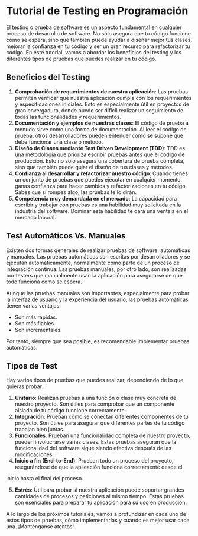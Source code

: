 # Tutorial de Testing en Programación

El testing o prueba de software es un aspecto fundamental en cualquier proceso de desarrollo de software. No sólo asegura que tu código funcione como se espera, sino que también puede ayudar a diseñar mejor tus clases, mejorar la confianza en tu código y ser un gran recurso para refactorizar tu código. En este tutorial, vamos a abordar los beneficios del testing y los diferentes tipos de pruebas que puedes realizar en tu código.

## Beneficios del Testing

1. **Comprobación de requerimientos de nuestra aplicación**: Las pruebas permiten verificar que nuestra aplicación cumpla con los requerimientos y especificaciones iniciales. Esto es especialmente útil en proyectos de gran envergadura, donde puede ser difícil realizar un seguimiento de todas las funcionalidades y requerimientos.
2. **Documentación y ejemplos de nuestras clases**: El código de prueba a menudo sirve como una forma de documentación. Al leer el código de prueba, otros desarrolladores pueden entender cómo se supone que debe funcionar una clase o método.
3. **Diseño de Clases mediante Test Driven Development (TDD)**: TDD es una metodología que prioriza escribir pruebas antes que el código de producción. Esto no solo asegura una cobertura de prueba completa, sino que también puede guiar el diseño de tus clases y métodos.
4. **Confianza al desarrollar y refactorizar nuestro código**: Cuando tienes un conjunto de pruebas que puedes ejecutar en cualquier momento, ganas confianza para hacer cambios y refactorizaciones en tu código. Sabes que si rompes algo, las pruebas te lo dirán.
5. **Competencia muy demandada en el mercado**: La capacidad para escribir y trabajar con pruebas es una habilidad muy solicitada en la industria del software. Dominar esta habilidad te dará una ventaja en el mercado laboral.

## Test Automáticos Vs. Manuales

Existen dos formas generales de realizar pruebas de software: automáticas y manuales. Las pruebas automáticas son escritas por desarrolladores y se ejecutan automáticamente, normalmente como parte de un proceso de integración continua. Las pruebas manuales, por otro lado, son realizadas por testers que manualmente usan la aplicación para asegurarse de que todo funciona como se espera.

Aunque las pruebas manuales son importantes, especialmente para probar la interfaz de usuario y la experiencia del usuario, las pruebas automáticas tienen varias ventajas:

- Son más rápidas.
- Son más fiables.
- Son incrementales.

Por tanto, siempre que sea posible, es recomendable implementar pruebas automáticas.

## Tipos de Test

Hay varios tipos de pruebas que puedes realizar, dependiendo de lo que quieras probar:

1. **Unitario**: Realizan pruebas a una función o clase muy concreta de nuestro proyecto. Son útiles para comprobar que un componente aislado de tu código funcione correctamente.
2. **Integración**: Prueban cómo se conectan diferentes componentes de tu proyecto. Son útiles para asegurar que diferentes partes de tu código trabajan bien juntas.
3. **Funcionales**: Prueban una funcionalidad completa de nuestro proyecto, pueden involucrarse varias clases. Estas pruebas aseguran que la funcionalidad del software sigue siendo efectiva después de las modificaciones.
4. **Inicio a fin (End-to-End)**: Prueban todo un proceso del proyecto, asegurándose de que la aplicación funciona correctamente desde el

 inicio hasta el final del proceso.

5. **Estrés**: Útil para probar si nuestra aplicación puede soportar grandes cantidades de procesos y peticiones al mismo tiempo. Estas pruebas son esenciales para preparar tu aplicación para su uso en producción.

A lo largo de los próximos tutoriales, vamos a profundizar en cada uno de estos tipos de pruebas, cómo implementarlas y cuándo es mejor usar cada una. ¡Manténganse atentos!
